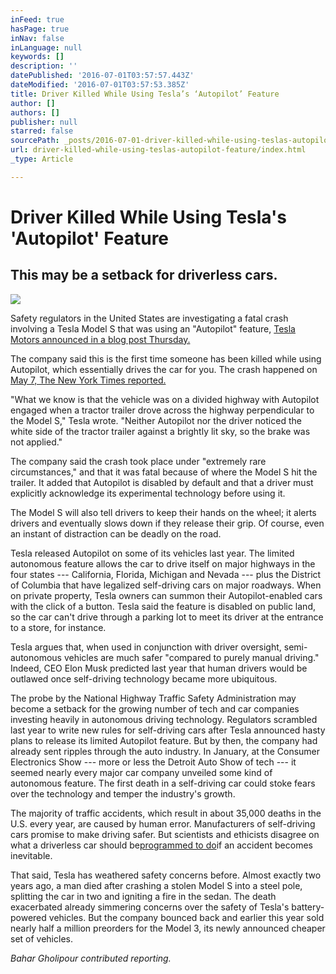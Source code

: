 ```yaml
---
inFeed: true
hasPage: true
inNav: false
inLanguage: null
keywords: []
description: ''
datePublished: '2016-07-01T03:57:57.443Z'
dateModified: '2016-07-01T03:57:53.385Z'
title: Driver Killed While Using Tesla’s ‘Autopilot’ Feature
author: []
authors: []
publisher: null
starred: false
sourcePath: _posts/2016-07-01-driver-killed-while-using-teslas-autopilot-feature.md
url: driver-killed-while-using-teslas-autopilot-feature/index.html
_type: Article

---
```

# Driver Killed While Using Tesla's 'Autopilot' Feature

## This may be a setback for driverless cars.
![](https://the-grid-user-content.s3-us-west-2.amazonaws.com/315435f3-2599-4661-bbbb-c74a3265f89b.jpg)

Safety regulators in the United States are investigating a fatal crash involving a Tesla Model S that was using an "Autopilot" feature, [Tesla Motors announced in a blog post Thursday.][0]

The company said this is the first time someone has been killed while using Autopilot, which essentially drives the car for you. The crash happened on [May 7, The New York Times reported.][1]

"What we know is that the vehicle was on a divided highway with Autopilot engaged when a tractor trailer drove across the highway perpendicular to the Model S," Tesla wrote. "Neither Autopilot nor the driver noticed the white side of the tractor trailer against a brightly lit sky, so the brake was not applied."

The company said the crash took place under "extremely rare circumstances," and that it was fatal because of where the Model S hit the trailer. It added that Autopilot is disabled by default and that a driver must explicitly acknowledge its experimental technology before using it.

The Model S will also tell drivers to keep their hands on the wheel; it alerts drivers and eventually slows down if they release their grip. Of course, even an instant of distraction can be deadly on the road.

Tesla released Autopilot on some of its vehicles last year. The limited autonomous feature allows the car to drive itself on major highways in the four states --- California, Florida, Michigan and Nevada --- plus the District of Columbia that have legalized self-driving cars on major roadways. When on private property, Tesla owners can summon their Autopilot-enabled cars with the click of a button. Tesla said the feature is disabled on public land, so the car can't drive through a parking lot to meet its driver at the entrance to a store, for instance.

Tesla argues that, when used in conjunction with driver oversight, semi-autonomous vehicles are much safer "compared to purely manual driving." Indeed, CEO Elon Musk predicted last year that human drivers would be outlawed once self-driving technology became more ubiquitous.

The probe by the National Highway Traffic Safety Administration may become a setback for the growing number of tech and car companies investing heavily in autonomous driving technology. Regulators scrambled last year to write new rules for self-driving cars after Tesla announced hasty plans to release its limited Autopilot feature. But by then, the company had already sent ripples through the auto industry. In January, at the Consumer Electronics Show --- more or less the Detroit Auto Show of tech --- it seemed nearly every major car company unveiled some kind of autonomous feature. The first death in a self-driving car could stoke fears over the technology and temper the industry's growth.

The majority of traffic accidents, which result in about 35,000 deaths in the U.S. every year, are caused by human error. Manufacturers of self-driving cars promise to make driving safer. But scientists and ethicists disagree on what a driverless car should be[programmed to do][2]if an accident becomes inevitable.

That said, Tesla has weathered safety concerns before. Almost exactly two years ago, a man died after crashing a stolen Model S into a steel pole, splitting the car in two and igniting a fire in the sedan. The death exacerbated already simmering concerns over the safety of Tesla's battery-powered vehicles. But the company bounced back and earlier this year sold nearly half a million preorders for the Model 3, its newly announced cheaper set of vehicles.

_Bahar Gholipour contributed reporting._

[][3][][4][][5][][6]

[0]: https://www.teslamotors.com/blog/tragic-loss
[1]: http://www.nytimes.com/2016/07/01/business/self-driving-tesla-fatal-crash-investigation.html?smid=tw-nytimes&smtyp=cur&_r=0
[2]: http://www.huffingtonpost.com/entry/driverless-cars-moral-dilemma_us_576c1bd0e4b0aa4dc3d4b557
[3]: http://www.huffingtonpost.com/2015/03/18/elon-musk-self-driving-cars_n_6891368.html
[4]: http://www.huffingtonpost.com/2015/03/28/tesla-self-driving-cars_n_6961922.html
[5]: http://www.techrepublic.com/article/self-driving-cars-won-the-week-at-ces-2016-with-ai-and-big-data-the-unsung-heroes/
[6]: http://www.huffingtonpost.com/entry/tesla-model-3-preorders_us_5702b7cce4b083f5c6085a89